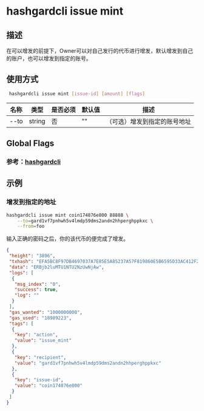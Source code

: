 # hashgardcli issue mint

## 描述
在可以增发的前提下，Owner可以对自己发行的代币进行增发，默认增发到自己的账户，也可以增发到指定的账号。
## 使用方式
```bash
 hashgardcli issue mint [issue-id] [amount] [flags]
```
| 名称                | 类型     | 是否必须                  | 默认值                      | 描述                                                                                                                                                 |
| -----------------  | -------------------------- | ---------------------------------------------------------------------------------------------------------------------------------------------------- | ---------------------------------------------------------------------------------------------------------------------------------------------------- | ---------------------------------------------------------------------------------------------------------------------------------------------------- |
| --to                  | string | 否 | "" | （可选）增发到指定的账号地址                                                 |

## Global Flags

 ### 参考：[hashgardcli](../README.md)

## 示例
### 增发到指定的地址
```bash
hashgardcli issue mint coin174876e800 88888 \
    --to=gard1vf7pnhwh5v4lmdp59dms2andn2hhperghppkxc \
    --from=foo
```
输入正确的密码之后，你的该代币的便完成了增发。
```json
{
 "height": "3896",
 "txhash": "EFA5BC8F97DB4697037A7E85E5A85237A57F819860E5B6595D33AC412F25DEF6",
 "data": "ERBjb2luMTU1NTU2NzUwNjAw",
 "logs": [
  {
   "msg_index": "0",
   "success": true,
   "log": ""
  }
 ],
 "gas_wanted": "1000000000",
 "gas_used": "18989223",
 "tags": [
  {
   "key": "action",
   "value": "issue_mint"
  },
  {
   "key": "recipient",
   "value": "gard1vf7pnhwh5v4lmdp59dms2andn2hhperghppkxc"
  },
  {
   "key": "issue-id",
   "value": "coin174876e800"
  }
 ]
}
```

